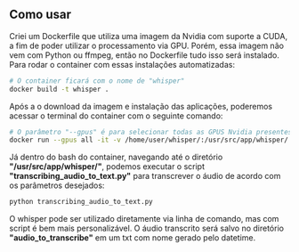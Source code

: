 ## Como usar

Criei um Dockerfile que utiliza uma imagem da Nvidia com suporte a CUDA, a fim de poder utilizar o processamento via GPU. Porém, essa imagem não vem com Python ou ffmpeg, então no Dockerfile tudo isso será instalado. Para rodar o container com essas instalações automatizadas:

```bash
# O container ficará com o nome de "whisper"
docker build -t whisper .
```

Após a o download da imagem e instalação das aplicações, poderemos acessar o terminal do container com o seguinte comando:

```bash
# O parâmetro "--gpus" é para selecionar todas as GPUS Nvidia presentes no sistema. O parâmetro "-v" mapeia o diretório local onde o whisper está localizado, separado por ":" no diretório do container 
docker run --gpus all -it -v /home/user/whisper/:/usr/src/app/whisper/ whisper bash
```

Já dentro do bash do container, navegando até o diretório **"/usr/src/app/whisper/"**, podemos executar o script **"transcribing_audio_to_text.py"** para transcrever o áudio de acordo com os parâmetros desejados:
```bash
python transcribing_audio_to_text.py
```
O whisper pode ser utilizado diretamente via linha de comando, mas com script é bem mais personalizável. O áudio transcrito será salvo no diretório **"audio_to_transcribe"** em um txt com nome gerado pelo datetime.

